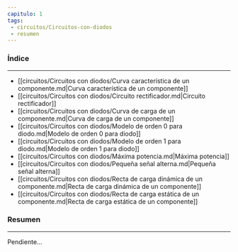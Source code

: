 ```yaml
---
capitulo: 1
tags: 
 - circuitos/Circuitos-con-diodos
 - resumen
---
```

### Índice
---
 * [[circuitos/Circuitos con diodos/Curva característica de un componente.md|Curva característica de un componente]]
 * [[circuitos/Circuitos con diodos/Circuito rectificador.md|Circuito rectificador]]
 * [[circuitos/Circuitos con diodos/Curva de carga de un componente.md|Curva de carga de un componente]]
 * [[circuitos/Circuitos con diodos/Modelo de orden 0 para diodo.md|Modelo de orden 0 para diodo]]
 * [[circuitos/Circuitos con diodos/Modelo de orden 1 para diodo.md|Modelo de orden 1 para diodo]]
 * [[circuitos/Circuitos con diodos/Máxima potencia.md|Máxima potencia]]
 * [[circuitos/Circuitos con diodos/Pequeña señal alterna.md|Pequeña señal alterna]]
 * [[circuitos/Circuitos con diodos/Recta de carga dinámica de un componente.md|Recta de carga dinámica de un componente]]
 * [[circuitos/Circuitos con diodos/Recta de carga estática de un componente.md|Recta de carga estática de un componente]]

### Resumen
---
Pendiente...